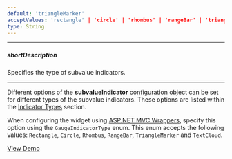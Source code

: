 ```yaml
---
default: 'triangleMarker'
acceptValues: 'rectangle' | 'circle' | 'rhombus' | 'rangeBar' | 'triangleMarker' | 'textCloud'
type: String
---
```

---
##### shortDescription
Specifies the type of subvalue indicators.

---
Different options of the **subvalueIndicator** configuration object can be set for different types of the subvalue indicators. These options are listed within the [Indicator Types](/api-reference/20%20Data%20Visualization%20Widgets/dxLinearGauge/5%20Indicator%20Types '/Documentation/ApiReference/Data_Visualization_Widgets/dxLinearGauge/Indicator_Types/') section.

When configuring the widget using [ASP.NET MVC Wrappers](/concepts/35%20ASP.NET%20MVC%20Wrappers/20%20Fundamentals '/Documentation/Guide/ASP.NET_MVC_Wrappers/Fundamentals/'), specify this option using the `GaugeIndicatorType` enum. This enum accepts the following values: `Rectangle`, `Circle`, `Rhombus`, `RangeBar`, `TriangleMarker` and `TextCloud`.

<a href="https://js.devexpress.com/Demos/WidgetsGallery/Demo/Gauges/DifferentSubvalueIndicatorTypesLinearGauge/jQuery/Light/" class="button orange small fix-width-155" style="margin-right:5px;" target="_blank">View Demo</a>